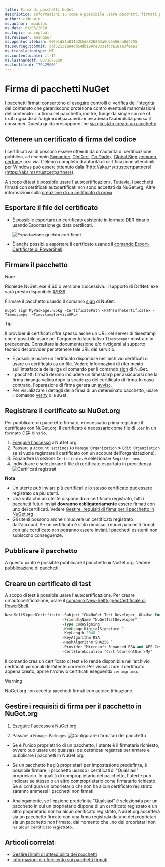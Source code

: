 ```yaml
---
title: Firma di pacchetti NuGet
description: Informazioni su come è possibile usare pacchetti firmati per abilitare la verifica dell'integrità del contenuto.
author: rido-min
ms.author: rmpablos
ms.date: 03/06/2018
ms.topic: conceptual
ms.reviewer: anangaur
ms.openlocfilehash: 00fe1d5fa81132b5d6826203a0d26e56aa8d4755
ms.sourcegitcommit: ddb52131e84dd54db199ce8331f6da18aa3feea1
ms.translationtype: MT
ms.contentlocale: it-IT
ms.lasthandoff: 03/16/2020
ms.locfileid: "79429003"
---
```

# <a name="signing-nuget-packages"></a>Firma di pacchetti NuGet

I pacchetti firmati consentono di eseguire controlli di verifica dell'integrità del contenuto che garantiscono protezione contro eventuali manomissioni del contenuto. La firma del pacchetto, inoltre, funge da single source of truth riguardo all'origine del pacchetto e ne attesta l'autenticità presso il consumer. Questa guida presuppone che [sia già stato creato un pacchetto](creating-a-package.md).

## <a name="get-a-code-signing-certificate"></a>Ottenere un certificato di firma del codice

I certificati validi possono essere ottenuti da un'autorità di certificazione pubblica, ad esempio [Symantec](https://trustcenter.websecurity.symantec.com/process/trust/productOptions?productType=SoftwareValidationClass3), [DigiCert](https://www.digicert.com/code-signing/), [Go Daddy](https://www.godaddy.com/web-security/code-signing-certificate), [Global Sign](https://www.globalsign.com/en/code-signing-certificate/), [comodo](https://www.comodo.com/e-commerce/code-signing/code-signing-certificate.php), [certum](https://www.certum.eu/certum/cert,offer_en_open_source_cs.xml)e così via. L'elenco completo di autorità di certificazione attendibili per Windows può essere ottenuto dalla [http://aka.ms/trustcertpartners](https://aka.ms/trustcertpartners).

A scopo di test è possibile usare l'autocertificazione. Tuttavia, i pacchetti firmati con certificati autocertificati non sono accettati da NuGet.org. Altre informazioni sulla [creazione di un certificato di prova](#create-a-test-certificate)

## <a name="export-the-certificate-file"></a>Esportare il file del certificato

* È possibile esportare un certificato esistente in formato DER binario usando Esportazione guidata certificati.

  ![Esportazione guidata certificati](../reference/media/CertificateExportWizard.png)

* È anche possibile esportare il certificato usando il [comando Export-Certificate di PowerShell](/powershell/module/pkiclient/export-certificate).

## <a name="sign-the-package"></a>Firmare il pacchetto

> [!note]
> Richiede NuGet. exe 4.6.0 o versione successiva. il supporto di DotNet. exe sarà presto disponibile [#7939](https://github.com/NuGet/Home/issues/7939)

Firmare il pacchetto usando il comando [sign](../reference/cli-reference/cli-ref-sign.md) di NuGet:

```cli
nuget sign MyPackage.nupkg -CertificatePath <PathToTheCertificate> -Timestamper <TimestampServiceURL>
```

> [!Tip]
> Il provider di certificati offre spesso anche un URL del server di timestamp che è possibile usare per l'argomento facoltativo `Timestamper` mostrato in precedenza. Consultare la documentazione e/o rivolgersi al supporto tecnico del provider per ottenere tale URL del servizio.

* È possibile usare un certificato disponibile nell'archivio certificati o usare un certificato da un file. Vedere Informazioni di riferimento sull'interfaccia della riga di comando per il comando [sign](../reference/cli-reference/cli-ref-sign.md) di NuGet.
* I pacchetti firmati devono includere un timestamp per assicurarsi che la firma rimanga valida dopo la scadenza del certificato di firma. In caso contrario, l'operazione di firma genera un [avviso](../reference/errors-and-warnings/NU3002.md).
* Per visualizzare i dettagli della firma di un determinato pacchetto, usare il comando [verify](../reference/cli-reference/cli-ref-verify.md) di NuGet.

## <a name="register-the-certificate-on-nugetorg"></a>Registrare il certificato su NuGet.org

Per pubblicare un pacchetto firmato, è necessario prima registrare il certificato con NuGet.org. Il certificato è necessario come file di `.cer` in un formato DER binario.

1. [Eseguire l'accesso](https://www.nuget.org/users/account/LogOn?returnUrl=%2F) a NuGet.org.
1. Passare a `Account settings` (o `Manage Organization` **>** `Edit Organziation` se si vuole registrare il certificato con un account dell'organizzazione).
1. Espandere la sezione `Certificates` e selezionare `Register new`.
1. Individuare e selezionare il file di certificato esportato in precedenza.
  ![Certificati registrati](../reference/media/registered-certs.png)

**Nota**
* Un utente può inviare più certificati e lo stesso certificato può essere registrato da più utenti.
* Una volta che un utente dispone di un certificato registrato, tutti i pacchetti futuri inviati **dovranno obbligatoriamente** essere firmati con uno dei certificati. Vedere [Gestire i requisiti di firma per il pacchetto in NuGet.org](#manage-signing-requirements-for-your-package-on-nugetorg)
* Gli utenti possono anche rimuovere un certificato registrato dall'account. Se un certificato è stato rimosso, i nuovi pacchetti firmati con tale certificato non potranno essere inviati. I pacchetti esistenti non subiscono conseguenze.

## <a name="publish-the-package"></a>Pubblicare il pacchetto

A questo punto è possibile pubblicare il pacchetto in NuGet.org. Vedere [pubblicazione di pacchetti](../nuget-org/Publish-a-package.md).

## <a name="create-a-test-certificate"></a>Creare un certificato di test

A scopo di test è possibile usare l'autocertificazione. Per creare un'autocertificazione, usare il [comando New-SelfSignedCertificate di PowerShell](/powershell/module/pkiclient/new-selfsignedcertificate).

```ps
New-SelfSignedCertificate -Subject "CN=NuGet Test Developer, OU=Use for testing purposes ONLY" `
                          -FriendlyName "NuGetTestDeveloper" `
                          -Type CodeSigning `
                          -KeyUsage DigitalSignature `
                          -KeyLength 2048 `
                          -KeyAlgorithm RSA `
                          -HashAlgorithm SHA256 `
                          -Provider "Microsoft Enhanced RSA and AES Cryptographic Provider" `
                          -CertStoreLocation "Cert:\CurrentUser\My" 
```

Il comando crea un certificato di test e lo rende disponibile nell'archivio certificati personali dell'utente corrente. Per visualizzare il certificato appena creato, aprire l'archivio certificati eseguendo `certmgr.msc`.

> [!Warning]
> NuGet.org non accetta pacchetti firmati con autocertificazione.

## <a name="manage-signing-requirements-for-your-package-on-nugetorg"></a>Gestire i requisiti di firma per il pacchetto in NuGet.org
1. [Eseguire l'accesso](https://www.nuget.org/users/account/LogOn?returnUrl=%2F) a NuGet.org.

1. Passare a `Manage Packages` 
   ![Configurare i firmatari del pacchetto](../reference/media/configure-package-signers.png)

* Se è l'unico proprietario di un pacchetto, l'utente è il firmatario richiesto, ovvero può usare uno qualsiasi dei certificati registrati per firmare e pubblicare i pacchetti in NuGet.org.

* Se un pacchetto ha più proprietari, per impostazione predefinita, è possibile firmare il pacchetto usando i certificati di "Qualsiasi" proprietario. In qualità di comproprietario del pacchetto, l'utente può indicare se stesso o un altro comproprietario come firmatario richiesto. Se si configura un proprietario che non ha alcun certificato registrato, saranno ammessi i pacchetti non firmati. 

* Analogamente, se l'opzione predefinita "Qualsiasi" è selezionata per un pacchetto in cui un proprietario dispone di un certificato registrato e un altro proprietario non ha alcun certificato registrato, NuGet.org accetterà sia un pacchetto firmato con una firma registrata da uno dei proprietari sia un pacchetto non firmato, dal momento che uno dei proprietari non ha alcun certificato registrato.

## <a name="related-articles"></a>Articoli correlati

- [Gestire i limiti di attendibilità dei pacchetti](../consume-packages/installing-signed-packages.md)
- [Informazioni di riferimento sui pacchetti firmati](../reference/Signed-Packages-Reference.md)
